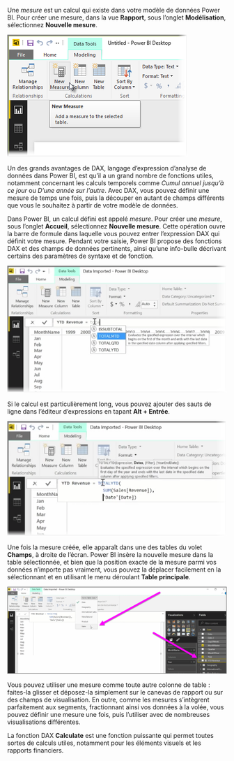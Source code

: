 Une *mesure* est un calcul qui existe dans votre modèle de données Power BI. Pour créer une mesure, dans la vue **Rapport**, sous l’onglet **Modélisation**, sélectionnez **Nouvelle mesure**.

![](media/2-5-create-calculated-measures/2-5_1.png)

Un des grands avantages de DAX, langage d’expression d’analyse de données dans Power BI, est qu’il a un grand nombre de fonctions utiles, notamment concernant les calculs temporels comme *Cumul annuel jusqu’à ce jour* ou *D’une année sur l’autre*. Avec DAX, vous pouvez définir une mesure de temps une fois, puis la découper en autant de champs différents que vous le souhaitez à partir de votre modèle de données.

Dans Power BI, un calcul défini est appelé *mesure*. Pour créer une *mesure*, sous l’onglet **Accueil**, sélectionnez **Nouvelle mesure**. Cette opération ouvre la barre de formule dans laquelle vous pouvez entrer l’expression DAX qui définit votre mesure. Pendant votre saisie, Power BI propose des fonctions DAX et des champs de données pertinents, ainsi qu’une info-bulle décrivant certains des paramètres de syntaxe et de fonction.

![](media/2-5-create-calculated-measures/2-5_2.png)

Si le calcul est particulièrement long, vous pouvez ajouter des sauts de ligne dans l’éditeur d’expressions en tapant **Alt + Entrée**.

![](media/2-5-create-calculated-measures/2-5_3.png)

Une fois la mesure créée, elle apparaît dans une des tables du volet **Champs**, à droite de l’écran. Power BI insère la nouvelle mesure dans la table sélectionnée, et bien que la position exacte de la mesure parmi vos données n’importe pas vraiment, vous pouvez la déplacer facilement en la sélectionnant et en utilisant le menu déroulant **Table principale**.

![](media/2-5-create-calculated-measures/2-5_4.png)

Vous pouvez utiliser une mesure comme toute autre colonne de table : faites-la glisser et déposez-la simplement sur le canevas de rapport ou sur des champs de visualisation. En outre, comme les mesures s’intègrent parfaitement aux segments, fractionnant ainsi vos données à la volée, vous pouvez définir une mesure une fois, puis l’utiliser avec de nombreuses visualisations différentes.

La fonction DAX **Calculate** est une fonction puissante qui permet toutes sortes de calculs utiles, notamment pour les éléments visuels et les rapports financiers.

